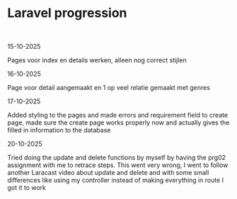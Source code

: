 <h1>Laravel progression</h1>
<br>
<p>15-10-2025</p>
<p>Pages voor index en details werken, alleen nog correct stijlen</p>

<p>16-10-2025</p>
<p>Page voor detail aangemaakt en 1 op veel relatie gemaakt met genres</p>

<p>17-10-2025</p>
<p>Added styling to the pages and made errors and requirement field to create page, 
made sure the create page works properly now and actually gives the filled in information to the database</p>

<p>20-10-2025</p>
<p> Tried doing the update and delete functions by myself by having the prg02 assignment with me to retrace steps.
This went very wrong, I went to follow another Laracast video about update and delete and with some small differences like
using my controller instead of making everything in route I got it to work</p>
